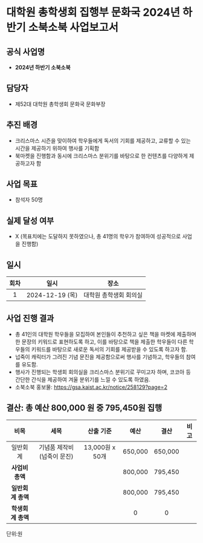 # 대학원 총학생회 집행부 문화국 2024년 하반기 소북소북 사업보고서

## 공식 사업명
-	**2024년 하반기 소북소북**

## 담당자
-	제52대 대학원 총학생회 문화국 문화부장

## 추진 배경
-	크리스마스 시즌을 맞이하여 학우들에게 독서의 기회를 제공하고, 교류할 수 있는 시간을 제공하기 위하여 행사를 기획함
-	북마켓을 진행함과 동시에 크리스마스 분위기를 바탕으로 한 컨텐츠를 다양하게 제공하고자 함

## 사업 목표
-	참석자 50명

## 실제 달성 여부
- X (목표치에는 도달하지 못하였으나, 총 41명의 학우가 참여하여 성공적으로 사업을 진행함)

## 일시
| 회차 | 일시 | 장소 |
|:----------:|:------------:|:--------:|
| 1 |2024-12-19 (목)| 대학원 총학생회 회의실|

## 사업 진행 결과
-	총 41인의 대학원 학우들을 모집하여 본인들이 추천하고 싶은 책을 마켓에 제출하며 한 문장의 키워드로 표현하도록 하고, 이를 바탕으로 책을 제출한 학우들이 다른 학우들의 키워드를 바탕으로 새로운 독서의 기회를 제공받을 수 있도록 하고자 함.
-	넙죽이 캐릭터가 그려진 기념 문진을 제공함으로써 행사를 기념하고, 학우들의 참여를 유도함.
-	행사가 진행되는 학생회 회의실을 크리스마스 분위기로 꾸미고자 하며, 코코아 등 간단한 간식을 제공하여 겨울 분위기를 느낄 수 있도록 하였음.
- 소북소북 홍보물: https://gsa.kaist.ac.kr/notice/258129?page=2

## 결산: 총 예산 800,000 원 중 795,450원 집행

|**비목**|**세목**|**산출 기준**|**예산**|**결산**|**비고**|
|:----------:|:------------:|:--------:|:--------:|:--------:|:--------:|
|일반회계|기념품 제작비 (넙죽이 문진) | 13,000원 x 50개 | 650,000 | 650,000 || |일반회계|크리스마스 인테리어 비용 | 세부내역 첨부 | 100,000 | 96,000 || |일반회계| 다과비 (당일 간식) | 세부내역 첨부 | 50,000 | 49,450 ||
| **사업비 총액** | | | 800,000 | 795,450 ||
| **일반회계 총액** | | | 800,000 | 795,450 ||
| **학생회계 총액** | | |0 | 0 ||

단위:원

